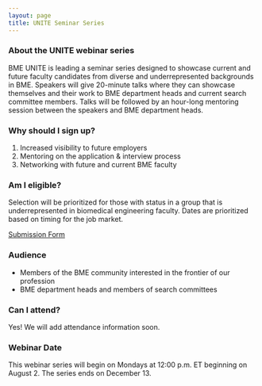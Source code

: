 ```yaml
---
layout: page
title: UNITE Seminar Series
---
```


### About the UNITE webinar series

BME UNITE is leading a seminar series designed to showcase current and future faculty candidates from diverse and underrepresented backgrounds in BME. Speakers will give 20-minute talks where they can showcase themselves and their work to BME department heads and current search committee members. Talks will be followed by an hour-long mentoring session between the speakers and BME department heads.

### Why should I sign up?

1. Increased visibility to future employers
2. Mentoring on the application & interview process
3. Networking with future and current BME faculty

### Am I eligible?

Selection will be prioritized for those with status in a group that is underrepresented in biomedical engineering faculty. Dates are prioritized based on timing for the job market.

[Submission Form](https://forms.gle/sreDenkBTgLL154g9)

### Audience

- Members of the BME community interested in the frontier of our profession
- BME department heads and members of search committees

### Can I attend?

Yes! We will add attendance information soon.

### Webinar Date

This webinar series will begin on Mondays at 12:00 p.m. ET beginning on August 2. The series ends on December 13.
